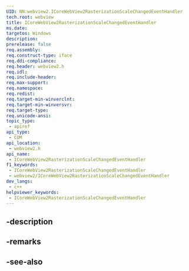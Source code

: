 ```yaml
---
UID: NN:webview2.ICoreWebView2RasterizationScaleChangedEventHandler
tech.root: webview
title: ICoreWebView2RasterizationScaleChangedEventHandler
ms.date: 
targetos: Windows
description: 
prerelease: false
req.assembly: 
req.construct-type: iface
req.ddi-compliance: 
req.header: webview2.h
req.idl: 
req.include-header: 
req.max-support: 
req.namespace: 
req.redist: 
req.target-min-winverclnt: 
req.target-min-winversvr: 
req.target-type: 
req.unicode-ansi: 
topic_type:
 - apiref
api_type:
 - COM
api_location:
 - webview2.h
api_name:
 - ICoreWebView2RasterizationScaleChangedEventHandler
f1_keywords:
 - ICoreWebView2RasterizationScaleChangedEventHandler
 - webview2/ICoreWebView2RasterizationScaleChangedEventHandler
dev_langs:
 - c++
helpviewer_keywords:
 - ICoreWebView2RasterizationScaleChangedEventHandler
---
```


## -description

## -remarks

## -see-also

